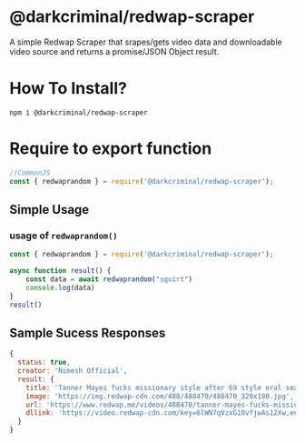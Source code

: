 
# @darkcriminal/redwap-scraper

A simple Redwap Scraper that srapes/gets video data and downloadable video source and returns a promise/JSON Object result.

# How To Install?
```
npm i @darkcriminal/redwap-scraper
```

# Require to export function
```js
//CommonJS
const { redwaprandom } = require('@darkcriminal/redwap-scraper');
```

## Simple Usage
### usage of `redwaprandom()`
```js
const { redwaprandom } = require('@darkcriminal/redwap-scraper');

async function result() {
    const data = await redwaprandom("squirt")
    console.log(data)
}
result()
```
## Sample Sucess Responses
```js
{
  status: true,
  creator: 'Nimesh Official',
  result: {
    title: 'Tanner Mayes fucks missionary style after 69 style oral sex',
    image: 'https://img.redwap-cdn.com/488/488470/488470_320x180.jpg',
    url: 'https://www.redwap.me/videos/488470/tanner-mayes-fucks-missionary-style-after-69-style-oral-sex/',
    dllink: 'https://video.redwap-cdn.com/key=6lWN7qVzxG10vfjwAs12Xw,end=1717225631,limit=1/download2=[redwap.me] tanner_mayes_fucks_missionary_style_after_69_style_oral_sex.mp4/488470_video.mp4'
  }
}
```
